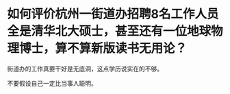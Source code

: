 # 如何评价杭州一街道办招聘8名工作人员全是清华北大硕士，甚至还有一位地球物理博士，算不算新版读书无用论？

街道办的工作真要干好是无底洞，这点学历说实在的不够。

不要假设自己一定比当事人聪明。



